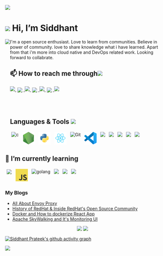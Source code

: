 ![](https://i.imgur.com/Ww2nuXA.png)

<p style="clear:both;">
<h1><img src = "https://raw.githubusercontent.com/MartinHeinz/MartinHeinz/master/wave.gif" width = 35px>  Hi, I’m Siddhant </h1><img src="https://i.imgur.com/MnWH6L8.gif" align="left" height="300vh">

I'm a open source enthusiast. Love to learn from communities. Believe in power of community. love to share knowledge what i have learned. Apart from that i'm more into cloud native and DevOps related work. Looking forward to collabrate.
</p>

<!-- ![68889-deliverame-app](https://user-images.githubusercontent.com/43869046/126028403-244771ba-f18a-46a9-a557-bafc0d2bd313.gif) -->	
<!-- <img src="https://user-images.githubusercontent.com/43869046/126028403-244771ba-f18a-46a9-a557-bafc0d2bd313.gif" align="left" height="500vh"> -->

<p>
<h2>📫 How to reach me through<img src='https://raw.githubusercontent.com/ShahriarShafin/ShahriarShafin/main/Assets/handshake.gif' width="80px">
</p></h2>
<!-- Socials Links and Badges -->
<p >
	<a href="https://www.linkedin.com/in/siddhantprateek/">
		<img src="https://img.icons8.com/fluent/48/000000/linkedin.png"/>
	</a>
	<a href="https://twitter.com/siddhantprateek">
		<img src="https://img.icons8.com/color/48/000000/twitter-circled--v5.png" 
	 height="48" style="vertical-align:top; margin:4px"/>
	</a>
	<a href="https://www.facebook.com/siddhant.prateek.7/">
		<img src="https://img.icons8.com/fluent/48/000000/facebook-new.png"/>
	</a>
	<a href="https://medium.com/@siddhantprateek">
		<img src="https://img.icons8.com/ios-filled/50/000000/medium-monogram--v2.png"
	height="48" style="vertical-align:top; margin:4px"/>
	</a>
	<a href="https://devpost.com/siddhantprateek?ref_content=user-portfolio&ref_feature=portfolio&ref_medium=global-nav">
		<img src="https://img.icons8.com/color/48/000000/devpost.png"/>
	</a>
	<a href="https://dev.to/siddhantprateek">
		<img src="https://img.icons8.com/windows/64/000000/dev.png"
	height="48" style="vertical-align:top; margin:4px"/>
	</a>
	<a href="https://www.behance.net/siddhantprateek">
		<img src="https://img.icons8.com/color/48/000000/behance.png"/>
	</a>
</p>
<br/><br/>
<!-- Language and Tools -->
<h2>Languages & Tools <img src = "https://media2.giphy.com/media/QssGEmpkyEOhBCb7e1/giphy.gif?cid=ecf05e47a0n3gi1bfqntqmob8g9aid1oyj2wr3ds3mg700bl&rid=giphy.gif" width = 30px> </h2>
<p >
  <img src="https://img.icons8.com/color/48/000000/c-programming.png" 
  alt="c" height="40" style="vertical-align:top; margin:4px"/ >
	
  <img src="https://raw.githubusercontent.com/github/explore/80688e429a7d4ef2fca1e82350fe8e3517d3494d/topics/nodejs/nodejs.png" alt="Node Js" height="40" style="vertical-align:top; margin:4px">
  <img src="https://raw.githubusercontent.com/github/explore/80688e429a7d4ef2fca1e82350fe8e3517d3494d/topics/python/python.png" alt="Python" height="40" style="vertical-align:top; margin:4px">
  <img src="https://raw.githubusercontent.com/github/explore/80688e429a7d4ef2fca1e82350fe8e3517d3494d/topics/react/react.png" alt="React" height="40" style="vertical-align:top; margin:4px">
  <img src="https://avatars.githubusercontent.com/u/18133?s=200&v=4" alt="Git" height="40" style="vertical-align:top; margin:4px">
  <img src="https://raw.githubusercontent.com/github/explore/80688e429a7d4ef2fca1e82350fe8e3517d3494d/topics/visual-studio-code/visual-studio-code.png" alt="VS Code" height="40" style="vertical-align:top; margin:4px">	
	<img src="https://img.icons8.com/color/48/000000/c-plus-plus-logo.png"
	height="40" style="vertical-align:top; margin:4px"/>
	<img src="https://img.icons8.com/color/48/000000/open-source--v1.png"
	height="40" style="vertical-align:top; margin:4px"/>
	<img src="https://img.icons8.com/plasticine/100/000000/bash.png"
	height="46" style="vertical-align:top; margin:4px"/>
	<img src="https://img.icons8.com/color/96/000000/linux--v1.png"
	     height="40" style="vertical-align:top; margin:4px"/>
	<img src="https://img.icons8.com/fluent/48/000000/docker.png"
  	height="40" style="vertical-align:top; margin:4px"/>
</p>

<p>
 <h2>📖 I’m currently learning</h2>
</p>
<p>
	<img src="https://img.icons8.com/color/100/000000/typescript.png"
	height="48" style="vertical-align:top; margin:5px"/>
	<img src="https://raw.githubusercontent.com/github/explore/80688e429a7d4ef2fca1e82350fe8e3517d3494d/topics/javascript/javascript.png" alt="Javascript" height="40" style="vertical-align:top; margin:4px">
	  <img src="https://img.icons8.com/color/48/000000/golang.png"
  alt="golang" height="40" style="vertical-align:top; margin:4px"/>
  <img src="https://img.icons8.com/color/48/000000/firebase.png"
  height="40" style="vertical-align:top; margin:4px"/>
  <img src="https://img.icons8.com/color/48/000000/kubernetes.png"
  height="40" style="vertical-align:top; margin:4px"/>
  <img src="https://img.icons8.com/color/48/000000/jenkins.png"
  height="40" style="vertical-align:top; margin:4px"/>
</p>


### My Blogs

- [All About Envoy Proxy](https://siddhantprateek.space/all-about-envoy-proxy)
- [History of RedHat & Inside RedHat's Open Source Community](https://siddhantprateek.space/history-of-redhat-and-inside-redhats-open-source-community)
- [Docker and How to dockerize React App](https://siddhantprateek.space/docker-and-how-to-dockerize-react-app)
- [Apache SkyWalking and It's Monitoring UI](https://blog.goupaz.com/posts/post07/apache-skywalking-and-its-monitoring-ui/)



<p align="center">
  <img width="48%" src="https://github-readme-stats.vercel.app/api?username=siddhantprateek&show_icons=true&theme=nord" />
  <img width="48%" src="https://github-readme-streak-stats.herokuapp.com/?user=siddhantprateek&theme=nord" />
</p>
<!-- <div align="center">
   <a href="https://github.com/siddhantprateek">
     <img align="center" src="https://github-readme-stats.vercel.app/api/top-langs/?username=siddhantprateek&theme=vue-dark&hide_langs_below=1" />
   </a>
</div>
 -->

[![Siddhant Prateek's github activity graph](https://activity-graph.herokuapp.com/graph?username=siddhantprateek&theme=github)](https://github.com/siddhantprateek/github-readme-activity-graph)

![](https://komarev.com/ghpvc/?username=siddhantprateek&color=blue)

